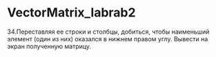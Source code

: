 # VectorMatrix_labrab2
34.Переставляя ее строки и столбцы,  добиться, чтобы наименьший элемент  (один  из них) оказался в нижнем правом углу.  Вывести на экран полученную матрицу.


